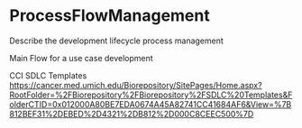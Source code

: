 # ProcessFlowManagement
Describe the development lifecycle process management

Main Flow for a use case development

CCI SDLC Templates
https://cancer.med.umich.edu/Biorepository/SitePages/Home.aspx?RootFolder=%2FBiorepository%2FBiorepository%2FSDLC%20Templates&FolderCTID=0x012000A80BE7EDA0674A45A82741CC41684AF6&View=%7B812BEF31%2DEBED%2D4321%2DB812%2D000C8CEEC500%7D


